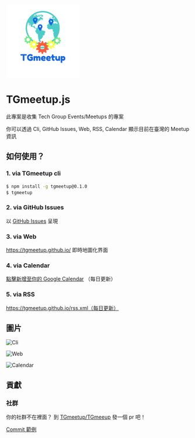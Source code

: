 <img alt="tgmeetup" src="https://raw.githubusercontent.com/TGmeetup/tgmeetup.js/master/www/src/logo.png" width="200">

# TGmeetup.js

此專案是收集 Tech Group Events/Meetups 的專案

你可以透過 Cli, GitHub Issues, Web, RSS, Calendar 顯示目前在臺灣的 Meetup 資訊

## 如何使用？

### 1. via TGmeetup cli

```sh
$ npm install -g tgmeetup@0.1.0
$ tgmeetup
```

### 2. via GitHub Issues

以 [GitHub Issues](https://github.com/TGmeetup/tgmeetup.js/issues?q=is%3Aissue+is%3Aopen+label%3AEvent) 呈現


### 3. via Web

https://tgmeetup.github.io/
即時地圖化界面

### 4. via Calendar

[點擊新增至你的 Google Calendar](https://calendar.google.com/calendar?cid=dGdtZWV0dXA3QGdtYWlsLmNvbQ) （每日更新）

### 5. via RSS

https://tgmeetup.github.io/rss.xml（每日更新）

## 圖片

![Cli](https://raw.githubusercontent.com/TGmeetup/tgmeetup.js/master/.github/img/cli.png)

![Web](https://raw.githubusercontent.com/TGmeetup/tgmeetup.js/master/.github/img/web.png)

![Calendar](https://raw.githubusercontent.com/TGmeetup/tgmeetup.js/master/.github/img/calendar.png)

## 貢獻

### 社群
你的社群不在裡面？ 到 [TGmeetup/TGmeeup](https://github.com/TGmeetup/TGmeetup) 發一個 pr 吧！

[Commit 範例](https://github.com/TGmeetup/TGmeetup/commit/8d2d5acc31bf18028871e2711dce9853049847e6)
